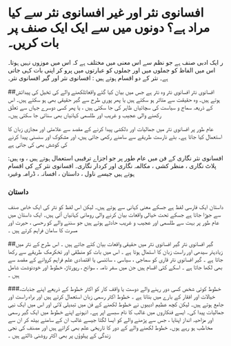 # افسانوی نثر اور  غیر افسانوی نثر سے کیا مراد ہے؟ دونوں میں سے ایک ایک صنف پر بات کریں۔
ر ایک ادبی صنف ہے جو نظم سے اس معنی میں مختلف ہے کہ اس میں موزوں نہیں ہوتا۔ اس میں الفاظ کو جملوں میں اور جملوں کو عبارتوں میں پرو کر اپنی بات کہی جاتی ہے۔ نثر کے دو اقسام ہوتے ہیں : افسانوی نثر اور گیر افسانوی نثر۔

##افسانوی نثر 
افسانوی نثر وہ نثر ہے جس میں بیان کیا گئے  واقعاتلکھنے والے کی تخیل کی پیدائش ہوتے ہیں۔ وہ حقیقت سے متاثر ہو سکتے ہیں یا پھر پوری طرح سے گیر حقیقی بھی ہو سکتے ہیں۔ اس کے  ذریعہ  سماج و سیاست کی سچائیاں ظاہر کی جا سکتی ہیں ، یا پھر کسی دوسرے جہاں سے تعلّق رکھنے والی عجیب و غریب اور طلسمی کہانیاں بھی سنائی جا سکتی ہیں۔

عام طور پر افسانوی نثر میں جمالیات اور دلکشی پیدا کرنے کے مقصد سے علامتی اور مجازی زبان کا استعمال کیا جاتا ہے۔ بٹے نارست طریقے سے سامنے رکھی جاتی ہیں، اور مشکوک اور سنسنی پیدا کرنے کی کوشش بھی کی جاتی ہے 

 افسانوی نثر نگاری کے فن میں عام طور پر جو اجزاے ترقیبی استعمال ہوتے ہیں ، وہ ہیں: پلاٹ نگاری ، منظر کشی ، مکالمہ نگاری اور کردار نگاری۔ افسانوی نثر کے کی اقسام ہوتے ہیں جیسے ناول ، داستان ، افسانہ ، ڈرامہ وغیرہ   

### داستان 
 داستان ایک فارسی لفظ ہے جسکے معنی کہانی سے ہوتے ہیں۔ لیکن اس لفظ کو نثر کی ایک خاص صنف سے جوڑا جاتا ہے جسکے تحت خیالی واقعات بیان کرنے والی رومانی کہانیاں آتی ہیں۔ ایک داستان میں عام طور پر بہت سے طلسمی اور عجیب و غریب حادثے ہوتے ہیں جو سننے والے کو رحسی ، حیرت اور مسرت کا سامان فراہم کرتے ہیں ۔

##گیر افسانوی نثر 
گیر افسانوی نثر میں حقیقی واقعات بیان کئے جاتے ہیں ۔ اس طرح کے نثر میں زیادہتر سیدھی اور راست زبان کا استمال ہوتا ہے ۔ اس میں بات کو منطقی اور تخکرمک طریقے سے رکھا جاتا  ہے ۔  گیر افسانوی نثر قاری کو سماجی ، سیاسی ، سائنسی یا  اقتصادی علم فراہم کروانے کے مقصد سے بھی لکھا جاتا ہے ۔ اسکے کئی اقسام ہیں جن میں سفر نامہ ، سوانح ، رپورتاژ، خطوط اور خودنوشت شامل ہیں ۔

###خطوط 
 کوئی شخص کسی  دور رہنے والے دوست یا واقف کار کو اکثر  خطوط کے ذریعے  اپنے  جذبات، خیالات اور افقار کے بارے میں بتاتا ہے  ۔    خطوط اکثر رسمی زبان استعمال کرتے ہیں اور براہ راست اور جامع ہوتے  ہیں۔ لیکن کچھ عظیم ادیبوں نے    خطوط لکھنے کے فن میں تبدیلی لائی اور اس میں ایک نیی جمالیات پیدا کی۔ ایسے فنکاروں میں غالب کا نام سبسے اپر ہے۔ انہونے اپنے خطوط میں ایک گیر رسمی اور مزاحیہ انداز اپنایا ، جس سے  پڑھنے والے کو ایسا  لگتا جیسے  غالب ان کے سامنے بیٹھ کر ان سے مخاطب ہو رہے ہوں۔ خطوط لکھنے والے کے دور کا تاریخی علم بھی کراتے ہیں اور مصنف کی نجی زندگی کے پہلوؤں پر بھی اکثر روشنی ڈالتے ہیں ۔
